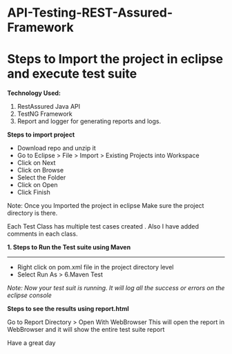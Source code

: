 # API-Testing-REST-Assured-Framework
# Steps to Import the project in eclipse and execute test suite 

**Technology Used:**
1. RestAssured Java API
2. TestNG Framework 
3. Report and logger for generating reports and logs.

**Steps to import project**
- Download repo and unzip it
- Go to Eclipse > File > Import > Existing Projects into Workspace
- Click on Next 
- Click on Browse
- Select the Folder
- Click on Open
- Click Finish

Note: Once you Imported the project in eclipse Make sure the project directory is there. 


Each Test Class has multiple test cases created . Also I have added comments in each class.


**1. Steps to Run the Test suite using Maven**

------------


- Right click on pom.xml file in the project directory level
- Select Run As > 6.Maven Test

*Note: Now your test suit is running. It will log all the success or errors on the eclipse console*

**Steps to see the results using report.html**

Go to Report Directory > Open With WebBrowser
This will open the report in WebBrowser and it will show the entire test suite report


Have a great day


